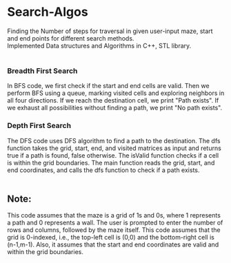 # Search-Algos
Finding the Number of steps for traversal in given user-input maze, start and end points for different search methods.</br>
Implemented Data structures and Algorithms in C++, STL library.
</br></br>
<h3>Breadth First Search</h3>
In BFS code, we first check if the start and end cells are valid. Then we perform BFS using a queue, marking visited cells and exploring neighbors in all four directions. If we reach the destination cell, we print "Path exists". If we exhaust all possibilities without finding a path, we print "No path exists".
</br>
<h3>Depth First Search</h3>
The DFS code uses DFS algorithm to find a path to the destination. The dfs function takes the grid, start, end, and visited matrices as input and returns true if a path is found, false otherwise. The isValid function checks if a cell is within the grid boundaries. The main function reads the grid, start, and end coordinates, and calls the dfs function to check if a path exists.
</br>
</br>
<h2>Note:</h2> This code assumes that the maze is a grid of 1s and 0s, where 1 represents a path and 0 represents a wall. The user is prompted to enter the number of rows and columns, followed by the maze itself. This code assumes that the grid is 0-indexed, i.e., the top-left cell is (0,0) and the bottom-right cell is (n-1,m-1). Also, it assumes that the start and end coordinates are valid and within the grid boundaries.
